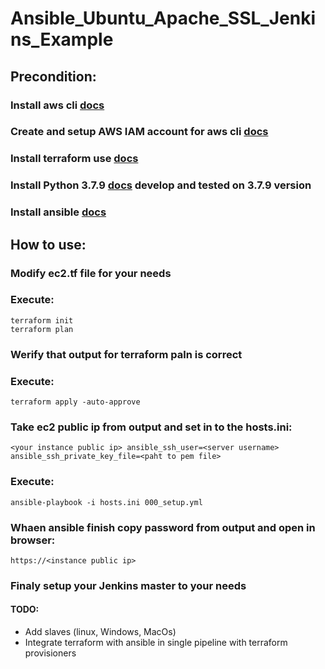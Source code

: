 # Ansible_Ubuntu_Apache_SSL_Jenkins_Example

## Precondition:

### Install aws cli [docs](https://docs.aws.amazon.com/cli/latest/userguide/getting-started-install.html)

### Create and setup AWS IAM account for aws cli [docs](https://docs.aws.amazon.com/cli/latest/userguide/cli-authentication-user.html)

### Install terraform use [docs](https://developer.hashicorp.com/terraform/tutorials/aws-get-started/install-cli)

### Install Python 3.7.9 [docs](https://www.python.org/downloads/release/python-379/) develop and tested on 3.7.9 version

### Install ansible [docs](https://docs.ansible.com/ansible/latest/installation_guide/intro_installation.html)

## How to use:

### Modify ec2.tf file for your needs

### Execute:

```
terraform init
terraform plan
```

### Werify that output for terraform paln is correct

### Execute:

```
terraform apply -auto-approve
```

### Take ec2 public ip from output and set in to the hosts.ini:

```
<your instance public ip> ansible_ssh_user=<server username> ansible_ssh_private_key_file=<paht to pem file>
```

### Execute:

```
ansible-playbook -i hosts.ini 000_setup.yml
```

### Whaen ansible finish copy password from output and open in browser:

```
https://<instance public ip>
```

### Finaly setup your Jenkins master to your needs

#### TODO:

- Add slaves (linux, Windows, MacOs)
- Integrate terraform with ansible in single pipeline with terraform provisioners